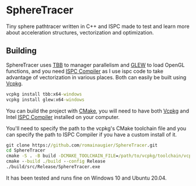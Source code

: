 # SphereTracer
Tiny sphere pathtracer written in C++ and ISPC made to test and learn more about acceleration structures, vectorization and optimization.

## Building

SphereTracer uses [TBB](https://github.com/oneapi-src/oneTBB) to manager parallelism and [GLEW](http://glew.sourceforge.net/) to load OpenGL functions, and you need [ISPC Compiler](https://ispc.github.io/ispc.html) as I use ispc code to take advantage of vectorization in various places. Both can easily be built
using [Vcpkg](https://github.com/microsoft/vcpkg).
```bat
vcpkg install tbb:x64-windows
vcpkg install glew:x64-windows
```
You can build the project with [CMake](https://cmake.org/), you will need to have both [Vcpkg](https://github.com/microsoft/vcpkg) and Intel 
[ISPC Compiler](https://ispc.github.io/ispc.html) installed on your computer.

You'll need to specify the path to the vcpkg's CMake toolchain file and you can specify the path to ISPC Compiler if you have a custom install of it.

```bat
git clone https://github.com/romainaugier/SphereTracer.git
cd SphereTracer
cmake -S . -B build -DCMAKE_TOOLCHAIN_FILE=/path/to/vcpkg/toolchain/vcpkg.cmake -DISPC_EXECUTABLE=/path/to/ispc.exe
cmake --build ./build --config Release
./build/src/Release/SphereTracer.exe
```

It has been tested and runs fine on Windows 10 and Ubuntu 20.04.
